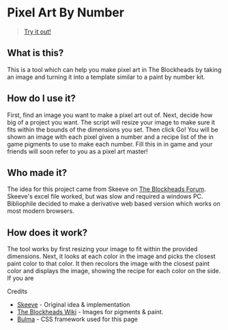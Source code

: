 # Pixel Art By Number

> [Try it out!](tool/index.html)

## What is this?

This is a tool which can help you make pixel art in The Blockheads by taking an image and turning it into a template similar to a paint by number kit.

## How do I use it?

First, find an image you want to make a pixel art out of. Next, decide how big of a project you want. The script will resize your image to make sure it fits within the bounds of the dimensions you set. Then click Go! You will be shown an image with each pixel given a number and a recipe list of the in game pigments to use to make each number. Fill this in in game and your friends will soon refer to you as a pixel art master!

## Who made it?

The idea for this project came from Skeeve on [The Blockheads Forum](https://forums.theblockheads.net). Skeeve's excel file worked, but was slow and required a windows PC. Bibliophile decided to make a derivative web based version which works on most modern browsers.

## How does it work?

The tool works by first resizing your image to fit within the provided dimensions. Next, it looks at each color in the image and picks the closest paint color to that color. It then recolors the image with the closest paint color and displays the image, showing the recipe for each color on the side. If you are

Credits
- [Skeeve](https://forums.theblockheads.net/u/skeeve) - Original idea & implementation
- [The Blockheads Wiki](http://theblockheadswiki.com/wiki/Main_Page) - Images for pigments & paint.
- [Bulma](https://bulma.io/) - CSS framework used for this page
